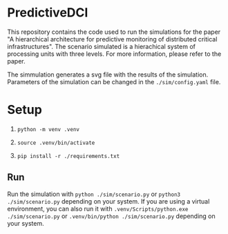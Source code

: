 # PredictiveDCI

This repository contains the code used to run the simulations for the paper "A hierarchical architecture for predictive monitoring of distributed critical infrastructures". The scenario simulated is a hierachical system of processing units with three levels. For more information, please refer to the paper.

The simmulation generates a svg file with the results of the simulation. Parameters of the simulation can be changed in the `./sim/config.yaml` file.

# Setup

1. `python -m venv .venv`

2. `source .venv/bin/activate`

3. `pip install -r ./requirements.txt`

## Run

Run the simulation with `python ./sim/scenario.py` or `python3 ./sim/scenario.py` depending on your system. If you are using a virtual environment, you can also run it with `.venv/Scripts/python.exe ./sim/scenario.py` or `.venv/bin/python ./sim/scenario.py` depending on your system.